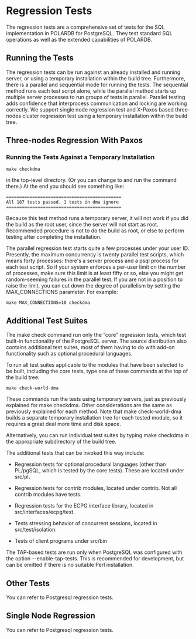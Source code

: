 # Regression Tests

The regression tests are a comprehensive set of tests for the SQL implementation in POLARDB for PostgreSQL. They test standard SQL operations as well as the extended capabilities of POLARDB.

## Running the Tests
The regression tests can be run against an already installed and running server, or using a temporary installation within the build tree. Furthermore, there is a parallel
and sequential mode for running the tests. The sequential method runs each test script alone, while the parallel method starts up multiple server processes to run groups of tests in parallel.
Parallel testing adds confidence that interprocess communication and locking are working correctly. We support single node regression test and X-Paxos based three-nodes cluster regression test using a temporary installation within the build tree.

## Three-nodes Regression With Paxos
### Running the Tests Against a Temporary Installation

	make checkdma

in the top-level directory. (Or you can change to and run the command there.) At the end you should see something like:

	============================================
	All 187 tests passed. 1 tests in dma ignore
	============================================

Because this test method runs a temporary server, it will not work if you did the build as the root user, since the server will not start as root. Recommended procedure is not to do the build as root, or else to perform testing after completing the installation.

The parallel regression test starts quite a few processes under your user ID. Presently, the maximum concurrency is twenty parallel test scripts, which means forty processes: there's a server process and a psql process for each test script. So if your system enforces a per-user limit on the number of processes, make sure this limit is at least fifty or so, else you might get random-seeming failures in the parallel test. If you are not in a position to raise the limit, you can cut down the degree of parallelism by setting the MAX_CONNECTIONS parameter. For example:

	make MAX_CONNECTIONS=10 checkdma

## Additional Test Suites
The make check command run only the “core” regression tests, which test built-in functionality of the PostgreSQL server. The source distribution also contains additional test suites, most of them having to do with add-on functionality such as optional procedural languages.

To run all test suites applicable to the modules that have been selected to be built, including the core tests, type one of these commands at the top of the build tree:

	make check-world-dma

These commands run the tests using temporary servers, just as previously explained for make checkdma. Other considerations are the same as previously explained for each method. Note that make check-world-dma builds a separate temporary installation tree for each tested module, so it requires a great deal more time and disk space.

Alternatively, you can run individual test suites by typing make checkdma in the appropriate subdirectory of the build tree.

The additional tests that can be invoked this way include:

* Regression tests for optional procedural languages (other than PL/pgSQL, which is tested by the core tests). These are located under src/pl.

* Regression tests for contrib modules, located under contrib. Not all contrib modules have tests.

* Regression tests for the ECPG interface library, located in src/interfaces/ecpg/test.

* Tests stressing behavior of concurrent sessions, located in src/test/isolation.

* Tests of client programs under src/bin

The TAP-based tests are run only when PostgreSQL was configured with the option --enable-tap-tests. This is recommended for development, but can be omitted if there is no suitable Perl installation.

## Other Tests
You can refer to Postgresql regression tests.

## Single Node Regression
You can refer to Postgresql regression tests.
